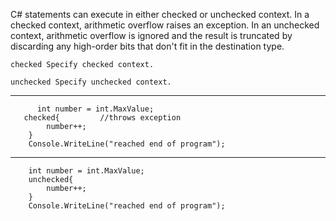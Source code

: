 C# statements can execute in either checked or unchecked context. 
In a checked context, arithmetic overflow raises an exception. 
In an unchecked context, arithmetic overflow is ignored and the result is truncated by discarding any high-order bits that don't fit in the destination type.

    checked Specify checked context.

    unchecked Specify unchecked context.
    
    
---    
          int number = int.MaxValue;
       checked{         //throws exception
            number++;
        } 
        Console.WriteLine("reached end of program");



---
        int number = int.MaxValue;
        unchecked{
            number++;
        } 
        Console.WriteLine("reached end of program");
